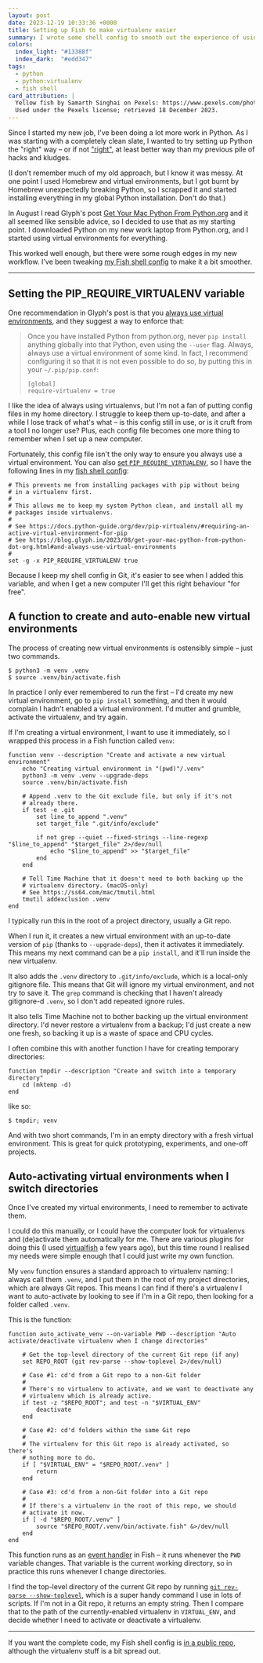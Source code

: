 ```yaml
---
layout: post
date: 2023-12-19 10:33:36 +0000
title: Setting up Fish to make virtualenv easier
summary: I wrote some shell config to smooth out the experience of using virtual environments in Python.
colors:
  index_light: "#13388f"
  index_dark:  "#edd347"
tags:
  - python
  - python:virtualenv
  - fish shell
card_attribution: |
  Yellow fish by Samarth Singhai on Pexels: https://www.pexels.com/photo/yellow-fish-in-close-up-photography-1145274/
  Used under the Pexels license; retrieved 18 December 2023.
---
```


Since I started my new job, I've been doing a lot more work in Python.
As I was starting with a completely clean slate, I wanted to try setting up Python the "right" way – or if not ["right"][xkcd], at least better way than my previous pile of hacks and kludges.

(I don't remember much of my old approach, but I know it was messy.
At one point I used Homebrew and virtual environments, but I got burnt by Homebrew unexpectedly breaking Python, so I scrapped it and started installing everything in my global Python installation.
Don't do that.)

In August I read Glyph's post [Get Your Mac Python From Python.org][glyph] and it all seemed like sensible advice, so I decided to use that as my starting point.
I downloaded Python on my new work laptop from Python.org, and I started using virtual environments for everything.

This worked well enough, but there were some rough edges in my new workflow.
I've been tweaking [my Fish shell config][fish] to make it a bit smoother.

[xkcd]: https://xkcd.com/1987/
[glyph]: https://blog.glyph.im/2023/08/get-your-mac-python-from-python-dot-org.html
[fish]: https://github.com/alexwlchan/scripts

---

## Setting the PIP_REQUIRE_VIRTUALENV variable

One recommendation in Glyph's post is that you [always use virtual environments][always], and they suggest a way to enforce that:

<style>
  blockquote pre {
    border: none;
    background: none;
    padding: 0;
    margin-left:  0;
    margin-right: 0;
  }
</style>

> Once you have installed Python from python.org, never `pip install` anything globally into that Python, even using the `--user` flag. Always, always use a virtual environment of some kind. In fact, I recommend configuring it so that it is not even possible to do so, by putting this in your `~/.pip/pip.conf`:
>
> ```
> [global]
> require-virtualenv = true
> ```

I like the idea of always using virtualenvs, but I'm not a fan of putting config files in my home directory.
I struggle to keep them up-to-date, and after a while I lose track of what's what – is this config still in use, or is it cruft from a tool I no longer use?
Plus, each config file becomes one more thing to remember when I set up a new computer.

Fortunately, this config file isn't the only way to ensure you always use a virtual environment.
You can also [set `PIP_REQUIRE_VIRTUALENV`][envvar], so I have the following lines in my [fish shell config]:

```shell
# This prevents me from installing packages with pip without being
# in a virtualenv first.
#
# This allows me to keep my system Python clean, and install all my
# packages inside virtualenvs.
#
# See https://docs.python-guide.org/dev/pip-virtualenv/#requiring-an-active-virtual-environment-for-pip
# See https://blog.glyph.im/2023/08/get-your-mac-python-from-python-dot-org.html#and-always-use-virtual-environments
#
set -g -x PIP_REQUIRE_VIRTUALENV true
```

Because I keep my shell config in Git, it's easier to see when I added this variable, and when I get a new computer I'll get this right behaviour "for free".

[always]: https://blog.glyph.im/2023/08/get-your-mac-python-from-python-dot-org.html#and-always-use-virtual-environments
[envvar]: https://docs.python-guide.org/dev/pip-virtualenv/#requiring-an-active-virtual-environment-for-pip
[fish shell config]: https://github.com/alexwlchan/scripts/blob/767df24a19000ae4db09d387dda76a8812acc985/config.fish#L10-L18

## A function to create and auto-enable new virtual environments

The process of creating new virtual environments is ostensibly simple – just two commands.

```console
$ python3 -m venv .venv
$ source .venv/bin/activate.fish
```

In practice I only ever remembered to run the first – I'd create my new virtual environment, go to `pip install` something, and then it would complain I hadn't enabled a virtual environment.
I'd mutter and grumble, activate the virtualenv, and try again.

If I'm creating a virtual environment, I want to use it immediately, so I wrapped this process in a Fish function called `venv`:

```shell
function venv --description "Create and activate a new virtual environment"
    echo "Creating virtual environment in "(pwd)"/.venv"
    python3 -m venv .venv --upgrade-deps
    source .venv/bin/activate.fish

    # Append .venv to the Git exclude file, but only if it's not
    # already there.
    if test -e .git
        set line_to_append ".venv"
        set target_file ".git/info/exclude"

        if not grep --quiet --fixed-strings --line-regexp "$line_to_append" "$target_file" 2>/dev/null
            echo "$line_to_append" >> "$target_file"
        end
    end

    # Tell Time Machine that it doesn't need to both backing up the
    # virtualenv directory. (macOS-only)
    # See https://ss64.com/mac/tmutil.html
    tmutil addexclusion .venv
end
```

I typically run this in the root of a project directory, usually a Git repo.

When I run it, it creates a new virtual environment with an up-to-date version of `pip` (thanks to `--upgrade-deps`), then it activates it immediately.
This means my next command can be a `pip install`, and it'll run inside the new virtualenv.

It also adds the `.venv` directory to `.git/info/exclude`, which is a local-only gitignore file.
This means that Git will ignore my virtual environment, and not try to save it.
The `grep` command is checking that I haven't already gitignore-d `.venv`, so I don't add repeated ignore rules.

It also tells Time Machine not to bother backing up the virtual environment directory.
I'd never restore a virtualenv from a backup; I'd just create a new one fresh, so backing it up is a waste of space and CPU cycles.

I often combine this with another function I have for creating temporary directories:

```shell
function tmpdir --description "Create and switch into a temporary directory"
    cd (mktemp -d)
end
```

like so:

```console
$ tmpdir; venv
```

And with two short commands, I'm in an empty directory with a fresh virtual environment.
This is great for quick prototyping, experiments, and one-off projects.

## Auto-activating virtual environments when I switch directories

Once I've created my virtual environments, I need to remember to activate them.

I could do this manually, or I could have the computer look for virtualenvs and (de)activate them automatically for me.
There are various plugins for doing this (I used [virtualfish] a few years ago), but this time round I realised my needs were simple enough that I could just write my own function.

My `venv` function ensures a standard approach to virtualenv naming: I always call them `.venv`, and I put them in the root of my project directories, which are always Git repos.
This means I can find if there's a virtualenv I want to auto-activate by looking to see if I'm in a Git repo, then looking for a folder called `.venv`.

This is the function:

```shell
function auto_activate_venv --on-variable PWD --description "Auto activate/deactivate virtualenv when I change directories"

    # Get the top-level directory of the current Git repo (if any)
    set REPO_ROOT (git rev-parse --show-toplevel 2>/dev/null)

    # Case #1: cd'd from a Git repo to a non-Git folder
    #
    # There's no virtualenv to activate, and we want to deactivate any
    # virtualenv which is already active.
    if test -z "$REPO_ROOT"; and test -n "$VIRTUAL_ENV"
        deactivate
    end

    # Case #2: cd'd folders within the same Git repo
    #
    # The virtualenv for this Git repo is already activated, so there's
    # nothing more to do.
    if [ "$VIRTUAL_ENV" = "$REPO_ROOT/.venv" ]
        return
    end

    # Case #3: cd'd from a non-Git folder into a Git repo
    #
    # If there's a virtualenv in the root of this repo, we should
    # activate it now.
    if [ -d "$REPO_ROOT/.venv" ]
        source "$REPO_ROOT/.venv/bin/activate.fish" &>/dev/null
    end
end
```

This function runs as an [event handler] in Fish – it runs whenever the `PWD` variable changes.
That variable is the current working directory, so in practice this runs whenever I change directories.

I find the top-level directory of the current Git repo by running [`git rev-parse --show-toplevel`][top_level], which is a super handy command I use in lots of scripts.
If I'm not in a Git repo, it returns an empty string.
Then I compare that to the path of the currently-enabled virtualenv in `VIRTUAL_ENV`, and decide whether I need to activate or deactivate a virtualenv.

[virtualfish]: https://virtualfish.readthedocs.io/en/latest/plugins.html#auto-activation-auto-activation
[event handler]: https://fishshell.com/docs/current/language.html#event
[top_level]: https://git-scm.com/docs/git-rev-parse

---

If you want the complete code, my Fish shell config is [in a public repo][repo], although the virtualenv stuff is a bit spread out.

[repo]: https://github.com/alexwlchan/scripts
[simon]: https://simonwillison.net/2023/Mar/27/ai-enhanced-development/
